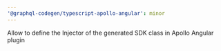```yaml
---
'@graphql-codegen/typescript-apollo-angular': minor
---
```


Allow to define the Injector of the generated SDK class in Apollo Angular plugin
